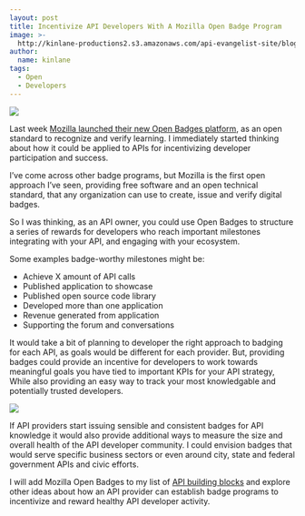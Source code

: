 ```yaml
---
layout: post
title: Incentivize API Developers With A Mozilla Open Badge Program
image: >-
  http://kinlane-productions2.s3.amazonaws.com/api-evangelist-site/blog/mozilla-open-badges.png
author:
  name: kinlane
tags:
  - Open
  - Developers
---
```

[![](https://s3.amazonaws.com/kinlane-productions2/api-evangelist/mozilla-open-badges/mozilla-open-badges.png)](http://openbadges.org/)

Last week [Mozilla launched their new Open Badges platform](http://openbadges.tumblr.com/post/45364274104/introducing-open-badges-1-0), as an open standard to recognize and verify learning. I immediately started thinking about how it could be applied to APIs for incentivizing developer participation and success.

I’ve come across other badge programs, but Mozilla is the first open approach I’ve seen, providing free software and an open technical standard, that any organization can use to create, issue and verify digital badges.

So I was thinking, as an API owner, you could use Open Badges to structure a series of rewards for developers who reach important milestones integrating with your API, and engaging with your ecosystem.

Some examples badge-worthy milestones might be:

*   Achieve X amount of API calls
*   Published application to showcase
*   Published open source code library
*   Developed more than one application
*   Revenue generated from application
*   Supporting the forum and conversations

It would take a bit of planning to developer the right approach to badging for each API, as goals would be different for each provider. But, providing badges could provide an incentive for developers to work towards meaningful goals you have tied to important KPIs for your API strategy, While also providing an easy way to track your most knowledgable and potentially trusted developers.

[![](https://s3.amazonaws.com/kinlane-productions2/api-evangelist/mozilla-open-badges/mozilla-open-badges-diagram.jpg)](http://openbadges.org/)

If API providers start issuing sensible and consistent badges for API knowledge it would also provide additional ways to measure the size and overall health of the API developer community. I could envision badges that would serve specific business sectors or even around city, state and federal government APIs and civic efforts.

I will add Mozilla Open Badges to my list of [API building blocks](/buildingblocks/) and explore other ideas about how an API provider can establish badge programs to incentivize and reward healthy API developer activity.